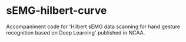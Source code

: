 # sEMG-hilbert-curve
Accompaniment code for 'Hilbert sEMG data scanning for hand gesture recognition based on Deep Learning' published in NCAA.
